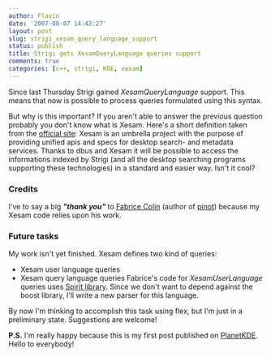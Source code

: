 ```yaml
---
author: Flavio
date: '2007-08-07 14:43:27'
layout: post
slug: strigi_xesam_query_language_support
status: publish
title: Strigi gets XesamQueryLanguage queries support
comments: true
categories: [c++, strigi, KDE, xexam]
---
```


Since last Thursday Strigi gained _XesamQueryLanguage_ support. This means
that now is possible to process queries formulated using this syntax.

But why is this important?  If you aren't able to answer the previous question
probably you don't know what is Xesam. Here's a short definition taken from
the [official site](http://www.freedesktop.org/wiki/XesamAbout):  Xesam is an
umbrella project with the purpose of providing unified apis and specs for
desktop search- and metadata services.  Thanks to dbus and Xesam it will be
possible to access the informations indexed by Strigi (and all the desktop
searching programs supporting these technologies) in a standard and easier
way. Isn't it cool?

### Credits

I've to say a big _**"thank you"**_ to [Fabrice Colin](http://developer.berlios.de/blog/authors/6825-Fabrice-Colin) (author of
[pinot](http://pinot.berlios.de/)) because my Xesam code relies upon his work.

### Future tasks

My work isn't yet finished. Xesam defines two kind of queries:

  * Xesam user language queries
  * Xesam query language queries
Fabrice's code for _XesamUserLanguage_ queries uses [Spirit library](http://spirit.sourceforge.net/). Since we don't want to depend
against the boost library, I'll write a new parser for this language.

By now I'm thinking to accomplish this task using flex, but I'm just in a
preliminary state. Suggestions are welcome!

**P.S.** I'm really happy because this is my first post published on [PlanetKDE](http://www.planetkde.org). Hello to everybody!

